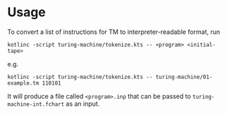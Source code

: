# Usage

To convert a list of instructions for TM to interpreter-readable format, run 
```
kotlinc -script turing-machine/tokenize.kts -- <program> <initial-tape>
```

e.g.

```
kotlinc -script turing-machine/tokenize.kts -- turing-machine/01-example.tm 110101
```

It will produce a file called `<program>.inp` that can be passed to `turing-machine-int.fchart` as an input.